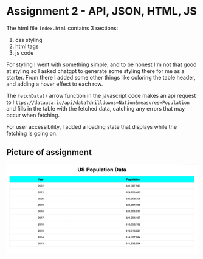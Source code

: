 # Assignment 2 - API, JSON, HTML, JS

The html file `index.html` contains 3 sections:
1. css styling
2. html tags
3. js code

For styling I went with something simple, and to be honest I'm not that good at styling so I asked chatgpt to generate some styling there for me as a starter. From there I added some other things like coloring the table header, and adding a hover effect to each row.

The `fetchData()` arrow function in the javascript code makes an api request to `https://datausa.io/api/data?drilldowns=Nation&measures=Population` and fills in the table with the fetched data, catching any errors that may occur when fetching.

For user accessibility, I added a loading state that displays while the fetching is going on.

## Picture of assignment
![assignment2](./assignment2.png)